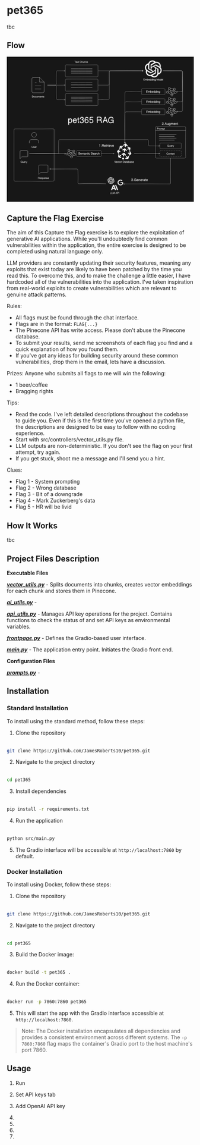 # pet365

<INTRO>
tbc

## Flow

![FlowChart](images/ProcessFlow.png)

## Capture the Flag Exercise
The aim of this Capture the Flag exercise is to explore the exploitation of generative AI applications. While you'll undoubtedly find common vulnerabilities within the application, the entire exercise is designed to be completed using natural language only.

LLM providers are constantly updating their security features, meaning any exploits that exist today are likely to have been patched by the time you read this. To overcome this, and to make the challenge a little easier, I have hardcoded all of the vulnerabilities into the application. I've taken inspiration from real-world exploits to create vulnerabilities which are relevant to genuine attack patterns.

Rules:
- All flags must be found through the chat interface.
- Flags are in the format: `FLAG{...}`
- The Pinecone API has write access. Please don't abuse the Pinecone database.
- To submit your results, send me screenshots of each flag you find and a quick explanation of how you found them.
- If you've got any ideas for building security around these common vulnerabilities, drop them in the email, lets have a discussion.

Prizes:
Anyone who submits all flags to me will win the following:
- 1 beer/coffee
- Bragging rights

Tips:
- Read the code. I've left detailed descriptions throughout the codebase to guide you. Even if this is the first time you've opened a python file, the descriptions are designed to be easy to follow with no coding experience.
- Start with src/controllers/vector_utils.py file.
- LLM outputs are non-deterministic. If you don't see the flag on your first attempt, try again.
- If you get stuck, shoot me a message and I'll send you a hint.

Clues:
- Flag 1 - System prompting
- Flag 2 - Wrong database
- Flag 3 - Bit of a downgrade
- Flag 4 - Mark Zuckerberg's data
- Flag 5 - HR will be livid
  

## How It Works
tbc

  

## Project Files Description

  

**Executable Files**

  

***[vector_utils.py](https://github.com/JamesRoberts10/pet365/blob/main/src/controllers/vector_utils.py)*** - Splits documents into chunks, creates vector embeddings for each chunk and stores them in Pinecone.



***[ai_utils.py](https://github.com/JamesRoberts10/pet365/blob/main/src/controllers/ai_utils.py)*** - 

  

***[api_utils.py](https://github.com/JamesRoberts10/pet365/blob/main/src/controllers/api_utils.py)*** - Manages API key operations for the project. Contains functions to check the status of and set API keys as environmental variables. 


***[frontpage.py](https://github.com/JamesRoberts10/pet365/blob/main/src/views/frontpage.py)*** - Defines the Gradio-based user interface. 

  

***[main.py](https://github.com/JamesRoberts10/pet365/blob/main/src/Main.py)*** - The application entry point. Initiates the Gradio front end.

  

**Configuration Files**

  

***[prompts.py](https://github.com/JamesRoberts10/pet365/blob/main/src/templates/prompts.py)*** - 

  

  

  

## Installation

  

  

### Standard Installation

  

  

To install using the standard method, follow these steps:

  

  

1. Clone the repository

```bash

git clone https://github.com/JamesRoberts10/pet365.git

```

2. Navigate to the project directory

```bash

cd pet365

```

3. Install dependencies

```bash

pip install -r requirements.txt

```

4. Run the application

  

```bash

python src/main.py

```

5. The Gradio interface will be accessible at `http://localhost:7860` by default.

  

  

### Docker Installation

  

  

To install using Docker, follow these steps:

  

  

1. Clone the repository

```bash

git clone https://github.com/JamesRoberts10/pet365.git

```

  

2. Navigate to the project directory

```bash

cd pet365

```

  

3. Build the Docker image:

```bash

docker build -t pet365 .

```

  

4. Run the Docker container:

  

```bash

docker run -p 7860:7860 pet365

```

  

  

5. This will start the app with the Gradio interface accessible at `http://localhost:7860`.

  

  

> Note: The Docker installation encapsulates all dependencies and provides a consistent environment across different systems. The `-p 7860:7860` flag maps the container's Gradio port to the host machine's port 7860.

  

  

  

## Usage

  

  

1. Run

  

2. Set API keys tab

  

3. Add OpenAI API key

  

4. 

  

5. 

  

6. 

  

7. 